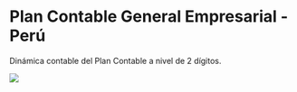 # Plan Contable General Empresarial - Perú

Dinámica contable del Plan Contable a nivel de 2 dígitos.

![](https://raw.githubusercontent.com/plancontable/plancontable.github.io/master/plancontable.gif)
